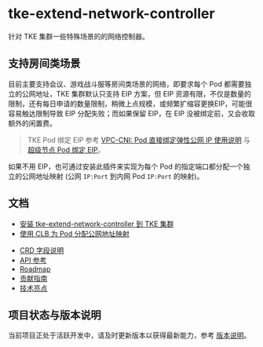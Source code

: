 # tke-extend-network-controller

针对 TKE 集群一些特殊场景的的网络控制器。

## 支持房间类场景

目前主要支持会议、游戏战斗服等房间类场景的网络，即要求每个 Pod 都需要独立的公网地址，TKE 集群默认只支持 EIP 方案，但 EIP 资源有限，不仅是数量的限制，还有每日申请的数量限制，稍微上点规模，或频繁扩缩容更换EIP，可能很容易触达限制导致 EIP 分配失败；而如果保留 EIP，在 EIP 没被绑定前，又会收取额外的闲置费。

> TKE Pod 绑定 EIP 参考 [VPC-CNI: Pod 直接绑定弹性公网 IP 使用说明](https://cloud.tencent.com/document/product/457/64886) 与 [超级节点 Pod 绑定 EIP](https://cloud.tencent.com/document/product/457/44173#.E7.BB.91.E5.AE.9A-eip)。

如果不用 EIP，也可通过安装此插件来实现为每个 Pod 的指定端口都分配一个独立的公网地址映射 (公网 `IP:Port` 到内网 Pod `IP:Port` 的映射)。

## 文档

- [安装 tke-extend-network-controller 到 TKE 集群](./docs/install.md)
- [使用 CLB 为 Pod 分配公网地址映射](./docs/clb-mapping.md)
* [CRD 字段说明](docs/crd.md)
* [API 参考](docs/api.md)
* [Roadmap](docs/roadmap.md)
* [贡献指南](docs/contributing.md)
* [技术亮点](docs/inside.md)

## 项目状态与版本说明

当前项目正处于活跃开发中，请及时更新版本以获得最新能力，参考 [版本说明](CHANGELOG.md)。
